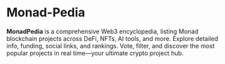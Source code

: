 # Monad-Pedia
**MonadPedia** is a comprehensive Web3 encyclopedia, listing Monad blockchain projects across DeFi, NFTs, AI tools, and more. Explore detailed info, funding, social links, and rankings. Vote, filter, and discover the most popular projects in real time—your ultimate crypto project hub.
